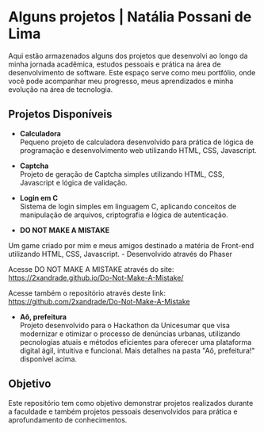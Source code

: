 # Alguns projetos | Natália Possani de Lima
Aqui estão armazenados alguns dos projetos que desenvolvi ao longo da minha jornada acadêmica, estudos pessoais e prática na área de desenvolvimento de software. Este espaço serve como meu portfólio, onde você pode acompanhar meu progresso, meus aprendizados e minha evolução na área de tecnologia.

## Projetos Disponíveis

- **Calculadora**  
Pequeno projeto de calculadora desenvolvido para prática de lógica de programação e desenvolvimento web utilizando HTML, CSS, Javascript.

- **Captcha**  
Projeto de geração de Captcha simples utilizando HTML, CSS, Javascript e lógica de validação.  

- **Login em C**  
Sistema de login simples em linguagem C, aplicando conceitos de manipulação de arquivos, criptografia e lógica de autenticação.

- **DO NOT MAKE A MISTAKE**

Um game criado por mim e meus amigos destinado a matéria de Front-end utilizando HTML, CSS, Javascript. - Desenvolvido através do Phaser

Acesse DO NOT MAKE A MISTAKE através do site: https://2xandrade.github.io/Do-Not-Make-A-Mistake/

Acesse também o repositório através deste link: https://github.com/2xandrade/Do-Not-Make-A-Mistake 

- **Aô, prefeitura**  
Projeto desenvolvido para o Hackathon da Unicesumar que visa modernizar e otimizar o processo de denúncias urbanas, utilizando pecnologias atuais e métodos eficientes para oferecer uma plataforma digital ágil, intuitiva e funcional.
Mais detalhes na pasta "Aô, prefeitura!" disponível acima.
## Objetivo
Este repositório tem como objetivo demonstrar projetos realizados durante a faculdade e também projetos pessoais desenvolvidos para prática e aprofundamento de conhecimentos.
